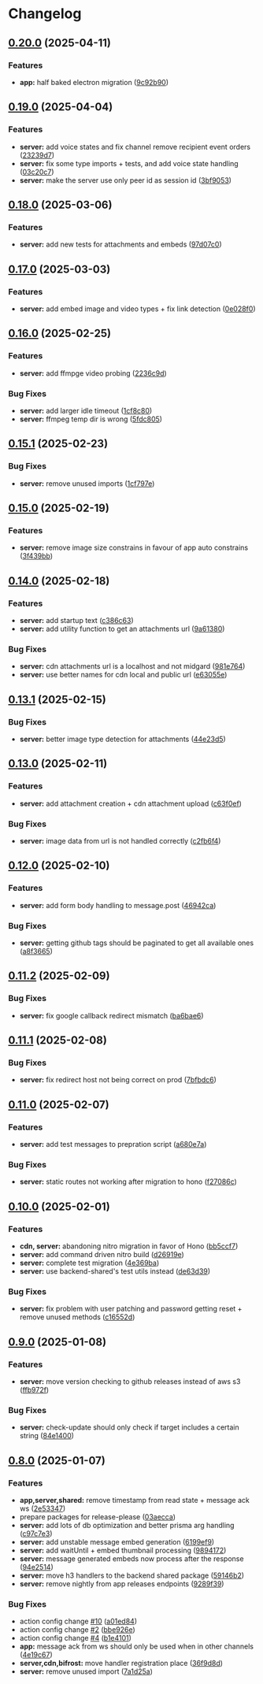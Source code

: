 # Changelog

## [0.20.0](https://github.com/WerdoxDev/Huginn/compare/server@v0.19.0...server@v0.20.0) (2025-04-11)


### Features

* **app:** half baked electron migration ([9c92b90](https://github.com/WerdoxDev/Huginn/commit/9c92b90bd1a600a97041e19dcc990860e8d9a968))

## [0.19.0](https://github.com/WerdoxDev/Huginn/compare/server@v0.18.0...server@v0.19.0) (2025-04-04)


### Features

* **server:** add voice states and fix channel remove recipient event orders ([23239d7](https://github.com/WerdoxDev/Huginn/commit/23239d783f7245a1df65844e1d9d2eeabe9d051c))
* **server:** fix some type imports + tests, and add voice state handling ([03c20c7](https://github.com/WerdoxDev/Huginn/commit/03c20c7834cf254d430e44ce2674e89eebd8d8e0))
* **server:** make the server use only peer id as session id ([3bf9053](https://github.com/WerdoxDev/Huginn/commit/3bf9053834121efc4191ea341241f686d442fcc2))

## [0.18.0](https://github.com/WerdoxDev/Huginn/compare/server@v0.17.0...server@v0.18.0) (2025-03-06)


### Features

* **server:** add new tests for attachments and embeds ([97d07c0](https://github.com/WerdoxDev/Huginn/commit/97d07c0e0ba54947f64031e3385da634e037224c))

## [0.17.0](https://github.com/WerdoxDev/Huginn/compare/server@v0.16.0...server@v0.17.0) (2025-03-03)


### Features

* **server:** add embed image and video types + fix link detection ([0e028f0](https://github.com/WerdoxDev/Huginn/commit/0e028f039d12062a9b6ef3da1a9388bdae8348da))

## [0.16.0](https://github.com/WerdoxDev/Huginn/compare/server@v0.15.1...server@v0.16.0) (2025-02-25)


### Features

* **server:** add ffmpge video probing ([2236c9d](https://github.com/WerdoxDev/Huginn/commit/2236c9df9312d42899e51dbb4836517d4ecf600a))


### Bug Fixes

* **server:** add larger idle timeout ([1cf8c80](https://github.com/WerdoxDev/Huginn/commit/1cf8c8019a70c87a1f5d6c504eac667d3c53c0de))
* **server:** ffmpeg temp dir is wrong ([5fdc805](https://github.com/WerdoxDev/Huginn/commit/5fdc8054e809b58e71cbc466a0e45d322059ceff))

## [0.15.1](https://github.com/WerdoxDev/Huginn/compare/server@v0.15.0...server@v0.15.1) (2025-02-23)


### Bug Fixes

* **server:** remove unused imports ([1cf797e](https://github.com/WerdoxDev/Huginn/commit/1cf797ed682a20312dcd1a752d1738ad12f3c550))

## [0.15.0](https://github.com/WerdoxDev/Huginn/compare/server@v0.14.0...server@v0.15.0) (2025-02-19)


### Features

* **server:** remove image size constrains in favour of app auto constrains ([3f439bb](https://github.com/WerdoxDev/Huginn/commit/3f439bb7d0d6e8dcb7f3ab31b3d8cac0ee1fb4b3))

## [0.14.0](https://github.com/WerdoxDev/Huginn/compare/server@v0.13.1...server@v0.14.0) (2025-02-18)


### Features

* **server:** add startup text ([c386c63](https://github.com/WerdoxDev/Huginn/commit/c386c63423fd26f4ab2f34ad47def2633acaa8a6))
* **server:** add utility function to get an attachments url ([9a61380](https://github.com/WerdoxDev/Huginn/commit/9a6138064b0ad28e2457a634acbd947e956b1919))


### Bug Fixes

* **server:** cdn attachments url is a localhost and not midgard ([981e764](https://github.com/WerdoxDev/Huginn/commit/981e76453cbe952aaf4f64410e949568a9bd5b4f))
* **server:** use better names for cdn local and public url ([e63055e](https://github.com/WerdoxDev/Huginn/commit/e63055e62b97656b1eb21ba41718ab22ab95667e))

## [0.13.1](https://github.com/WerdoxDev/Huginn/compare/server@v0.13.0...server@v0.13.1) (2025-02-15)


### Bug Fixes

* **server:** better image type detection for attachments ([44e23d5](https://github.com/WerdoxDev/Huginn/commit/44e23d5ab48ca13e3629df811418f2b237d4b662))

## [0.13.0](https://github.com/WerdoxDev/Huginn/compare/server@v0.12.0...server@v0.13.0) (2025-02-11)


### Features

* **server:** add attachment creation + cdn attachment upload ([c63f0ef](https://github.com/WerdoxDev/Huginn/commit/c63f0ef8c808b17b5fd11e6393ce0e3f90c7e8be))


### Bug Fixes

* **server:** image data from url is not handled correctly ([c2fb6f4](https://github.com/WerdoxDev/Huginn/commit/c2fb6f4c1a8605b7fe1f0859c9696c22b2c44962))

## [0.12.0](https://github.com/WerdoxDev/Huginn/compare/server@v0.11.2...server@v0.12.0) (2025-02-10)


### Features

* **server:** add form body handling to message.post ([46942ca](https://github.com/WerdoxDev/Huginn/commit/46942ca35b80bb652acc7bd9a6aee9f71831218f))


### Bug Fixes

* **server:** getting github tags should be paginated to get all available ones ([a8f3665](https://github.com/WerdoxDev/Huginn/commit/a8f36657d14da7f9c04cdffbe27e1b63aa737504))

## [0.11.2](https://github.com/WerdoxDev/Huginn/compare/server@v0.11.1...server@v0.11.2) (2025-02-09)


### Bug Fixes

* **server:** fix google callback redirect mismatch ([ba6bae6](https://github.com/WerdoxDev/Huginn/commit/ba6bae6c66306063f5a03a8238e34ff6893e5e96))

## [0.11.1](https://github.com/WerdoxDev/Huginn/compare/server@v0.11.0...server@v0.11.1) (2025-02-08)


### Bug Fixes

* **server:** fix redirect host not being correct on prod ([7bfbdc6](https://github.com/WerdoxDev/Huginn/commit/7bfbdc68ff3bb49e3c4c581428640a63b71df35a))

## [0.11.0](https://github.com/WerdoxDev/Huginn/compare/server@v0.10.0...server@v0.11.0) (2025-02-07)


### Features

* **server:** add test messages to prepration script ([a680e7a](https://github.com/WerdoxDev/Huginn/commit/a680e7a2660d266492c23d04fbe50c7d0b69aa6f))


### Bug Fixes

* **server:** static routes not working after migration to hono ([f27086c](https://github.com/WerdoxDev/Huginn/commit/f27086c4e91e3cbb1d1b0435ba9233bccf115844))

## [0.10.0](https://github.com/WerdoxDev/Huginn/compare/server@v0.9.0...server@v0.10.0) (2025-02-01)


### Features

* **cdn, server:** abandoning nitro migration in favor of Hono ([bb5ccf7](https://github.com/WerdoxDev/Huginn/commit/bb5ccf73fac4e61c0dfb6750a71e48f81f8baa7d))
* **server:** add command driven nitro build ([d26919e](https://github.com/WerdoxDev/Huginn/commit/d26919ea0073f5e2f1f55863e7f5cef8f4c93cd8))
* **server:** complete test migration ([4e369ba](https://github.com/WerdoxDev/Huginn/commit/4e369baca343525f462b66799117b3fbd39df937))
* **server:** use backend-shared's test utils instead ([de63d39](https://github.com/WerdoxDev/Huginn/commit/de63d39913f7da0023736d566e641c21ccdb893e))


### Bug Fixes

* **server:** fix problem with user patching and password getting reset + remove unused methods ([c16552d](https://github.com/WerdoxDev/Huginn/commit/c16552d6e8938f7d086142558e4d25b5d3c0c3e1))

## [0.9.0](https://github.com/WerdoxDev/Huginn/compare/server@v0.8.0...server@v0.9.0) (2025-01-08)


### Features

* **server:** move version checking to github releases instead of aws s3 ([ffb972f](https://github.com/WerdoxDev/Huginn/commit/ffb972f9e771b52093f54eedb89cf8f073e88b5d))


### Bug Fixes

* **server:** check-update should only check if target includes a certain string ([84e1400](https://github.com/WerdoxDev/Huginn/commit/84e14007f828f0e6da872c26dc1e9b1d7c64f8b3))

## [0.8.0](https://github.com/WerdoxDev/Huginn/compare/server-v0.7.0...server@v0.8.0) (2025-01-07)


### Features

* **app,server,shared:** remove timestamp from read state + message ack ws ([2e53347](https://github.com/WerdoxDev/Huginn/commit/2e53347aadde0f28a623b9c2fac94c6ede034efe))
* prepare packages for release-please ([03aecca](https://github.com/WerdoxDev/Huginn/commit/03aeccaf204a18a4b0f4764689623806f3d7b1fd))
* **server:** add lots of db optimization and better prisma arg handling ([c97c7e3](https://github.com/WerdoxDev/Huginn/commit/c97c7e3970fc8db980bf760852850d9c75928484))
* **server:** add unstable message embed generation ([6199ef9](https://github.com/WerdoxDev/Huginn/commit/6199ef94237d130eebac8eca0a15239af074fc54))
* **server:** add waitUntil + embed thumbnail processing ([9894172](https://github.com/WerdoxDev/Huginn/commit/9894172f16722ee64151fd068b3b129f0b259f0a))
* **server:** message generated embeds now process after the response ([94e2514](https://github.com/WerdoxDev/Huginn/commit/94e2514289d6e4a11595dd86d829b57eaa7844f6))
* **server:** move h3 handlers to the backend shared package ([59146b2](https://github.com/WerdoxDev/Huginn/commit/59146b22cac518e3aafbd51b150f41650fe9a14d))
* **server:** remove nightly from app releases endpoints ([9289f39](https://github.com/WerdoxDev/Huginn/commit/9289f39e2a99ccdcc744ba8a0c63509eb791aa2d))


### Bug Fixes

* action config change [#10](https://github.com/WerdoxDev/Huginn/issues/10) ([a01ed84](https://github.com/WerdoxDev/Huginn/commit/a01ed84645f931bd09fd2351df72c089547ddd9d))
* action config change [#2](https://github.com/WerdoxDev/Huginn/issues/2) ([bbe926e](https://github.com/WerdoxDev/Huginn/commit/bbe926e2b8a68a3a876f1b5422111c5ff0d3c93d))
* action config change [#4](https://github.com/WerdoxDev/Huginn/issues/4) ([b1e4101](https://github.com/WerdoxDev/Huginn/commit/b1e4101f5d89d4f3c8997152163e53b3a59cc072))
* **app:** message ack from ws should only be used when in other channels ([4e19c67](https://github.com/WerdoxDev/Huginn/commit/4e19c674cf2331ee1a80855789a5b208d5387164))
* **server,cdn,bifrost:** move handler registration place ([36f9d8d](https://github.com/WerdoxDev/Huginn/commit/36f9d8d005f94509c5e23b52e9a84344db335fcb))
* **server:** remove unused import ([7a1d25a](https://github.com/WerdoxDev/Huginn/commit/7a1d25a3b01c92e621c6c0a423b00437fb20c7c1))
